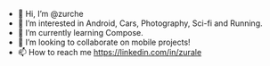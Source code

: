 - 👋 Hi, I’m @zurche
- 👀 I’m interested in Android, Cars, Photography, Sci-fi and Running.
- 🌱 I’m currently learning Compose.
- 💞️ I’m looking to collaborate on mobile projects!
- 📫 How to reach me <https://linkedin.com/in/zurale>

<!---
zurche/zurche is a ✨ special ✨ repository because its `README.md` (this file) appears on your GitHub profile.
You can click the Preview link to take a look at your changes.
--->
